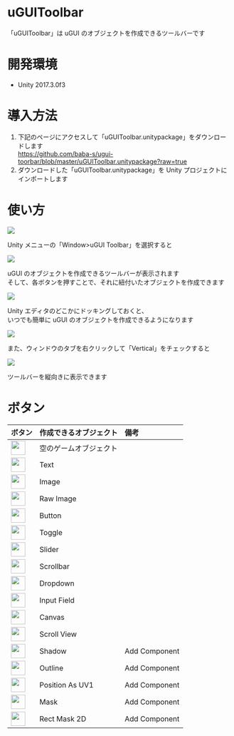 # uGUIToolbar

「uGUIToolbar」は uGUI のオブジェクトを作成できるツールバーです  

# 開発環境

- Unity 2017.3.0f3

# 導入方法

1. 下記のページにアクセスして「uGUIToolbar.unitypackage」をダウンロードします  
https://github.com/baba-s/ugui-toorbar/blob/master/uGUIToolbar.unitypackage?raw=true
2. ダウンロードした「uGUIToolbar.unitypackage」を Unity プロジェクトにインポートします  

# 使い方

![](https://raw.githubusercontent.com/baba-s/ugui-toorbar/master/Screenshots/001.png)

Unity メニューの「Window>uGUI Toolbar」を選択すると  

![](https://raw.githubusercontent.com/baba-s/ugui-toorbar/master/Screenshots/002.png)

uGUI のオブジェクトを作成できるツールバーが表示されます  
そして、各ボタンを押すことで、それに紐付いたオブジェクトを作成できます  

![](https://raw.githubusercontent.com/baba-s/ugui-toorbar/master/Screenshots/003.png)

Unity エディタのどこかにドッキングしておくと、  
いつでも簡単に uGUI のオブジェクトを作成できるようになります  

![](https://raw.githubusercontent.com/baba-s/ugui-toorbar/master/Screenshots/004.png)

また、ウィンドウのタブを右クリックして「Vertical」をチェックすると  

![](https://raw.githubusercontent.com/baba-s/ugui-toorbar/master/Screenshots/005.png)

ツールバーを縦向きに表示できます  

# ボタン

|ボタン|作成できるオブジェクト|備考|
|:--|:--|:--|
|<img src="https://raw.githubusercontent.com/baba-s/ugui-toorbar/master/Screenshots/Create Empty Child.png" width=32 height=32>|空のゲームオブジェクト||
|<img src="https://raw.githubusercontent.com/baba-s/ugui-toorbar/master/Screenshots/Text.png" width=32 height=32>|Text||
|<img src="https://raw.githubusercontent.com/baba-s/ugui-toorbar/master/Screenshots/Image.png" width=32 height=32>|Image||
|<img src="https://raw.githubusercontent.com/baba-s/ugui-toorbar/master/Screenshots/Raw Image.png" width=32 height=32>|Raw Image||
|<img src="https://raw.githubusercontent.com/baba-s/ugui-toorbar/master/Screenshots/Button.png" width=32 height=32>|Button||
|<img src="https://raw.githubusercontent.com/baba-s/ugui-toorbar/master/Screenshots/Toggle.png" width=32 height=32>|Toggle||
|<img src="https://raw.githubusercontent.com/baba-s/ugui-toorbar/master/Screenshots/Slider.png" width=32 height=32>|Slider||
|<img src="https://raw.githubusercontent.com/baba-s/ugui-toorbar/master/Screenshots/Scrollbar.png" width=32 height=32>|Scrollbar||
|<img src="https://raw.githubusercontent.com/baba-s/ugui-toorbar/master/Screenshots/Dropdown.png" width=32 height=32>|Dropdown||
|<img src="https://raw.githubusercontent.com/baba-s/ugui-toorbar/master/Screenshots/Input Field.png" width=32 height=32>|Input Field||
|<img src="https://raw.githubusercontent.com/baba-s/ugui-toorbar/master/Screenshots/Canvas.png" width=32 height=32>|Canvas||
|<img src="https://raw.githubusercontent.com/baba-s/ugui-toorbar/master/Screenshots/Scroll View.png" width=32 height=32>|Scroll View||
|<img src="https://raw.githubusercontent.com/baba-s/ugui-toorbar/master/Screenshots/Shadow.png" width=32 height=32>|Shadow|Add Component|
|<img src="https://raw.githubusercontent.com/baba-s/ugui-toorbar/master/Screenshots/Outline.png" width=32 height=32>|Outline|Add Component|
|<img src="https://raw.githubusercontent.com/baba-s/ugui-toorbar/master/Screenshots/Position As UV1.png" width=32 height=32>|Position As UV1|Add Component|
|<img src="https://raw.githubusercontent.com/baba-s/ugui-toorbar/master/Screenshots/Mask.png" width=32 height=32>|Mask|Add Component|
|<img src="https://raw.githubusercontent.com/baba-s/ugui-toorbar/master/Screenshots/Rect Mask 2D.png" width=32 height=32>|Rect Mask 2D|Add Component|